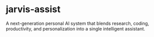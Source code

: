 # jarvis-assist
A next-generation personal AI system that blends research, coding, productivity, and personalization into a single intelligent assistant.

